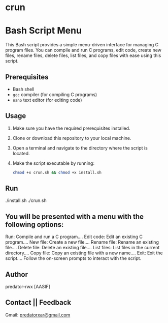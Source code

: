# crun

# Bash Script Menu

This Bash script provides a simple menu-driven interface for managing C program files. You can compile and run C programs, edit code, create new files, rename files, delete files, list files, and copy files with ease using this script.

## Prerequisites

- Bash shell
- `gcc` compiler (for compiling C programs)
- `nano` text editor (for editing code)

## Usage

1. Make sure you have the required prerequisites installed.

2. Clone or download this repository to your local machine.

3. Open a terminal and navigate to the directory where the script is located.

4. Make the script executable by running:

   ```bash
   chmod +x crun.sh && chmod +x install.sh

## Run
./install.sh
./crun.sh

## You will be presented with a menu with the following options:

Run: Compile and run a C program....
Edit code: Edit an existing C program....
New file: Create a new file....
Rename file: Rename an existing file....
Delete file: Delete an existing file....
List files: List files in the current directory....
Copy file: Copy an existing file with a new name....
Exit: Exit the script....
Follow the on-screen prompts to interact with the script.

## Author
predator-rwx [AASIF]

## Contact || Feedback
Gmail: predatorxar@gmail.com

